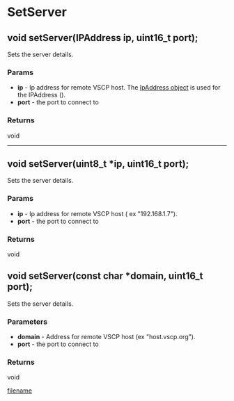 # SetServer

## void setServer(IPAddress ip, uint16_t port);

Sets the server details.

### Params
* **ip** - Ip address for remote VSCP host. The [IpAddress object](https://www.arduino.cc/en/Reference/EthernetIPAddress) is used for the IPAddress ().
 * **port** -  the port to connect to 

### Returns
void

----
    
## void setServer(uint8_t *ip, uint16_t port);

Sets the server details.

### Params
* **ip** - Ip address for remote VSCP host ( ex "192.168.1.7"). 
 * **port** -  the port to connect to 

### Returns
void

## void setServer(const char *domain, uint16_t port);

Sets the server details.

### Parameters
* **domain** - Address for remote VSCP host (ex "host.vscp.org").
 * **port** -  the port to connect to 

### Returns
void

[filename](./bottom_copyright.md ':include')
